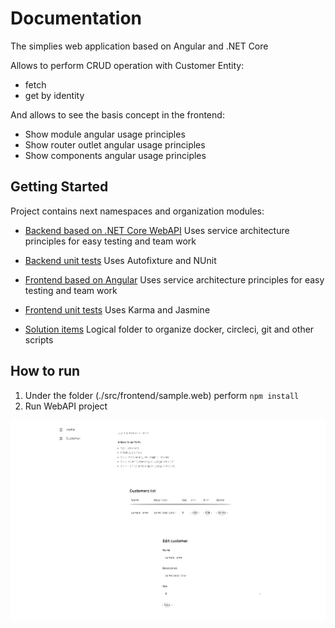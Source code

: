 # Documentation

The simplies web application based on Angular and .NET Core

Allows to perform CRUD operation with Customer Entity:
- fetch
- get by identity

And allows to see the basis concept in the frontend:
- Show module angular usage principles
- Show router outlet angular usage principles
- Show components angular usage principles

## Getting Started

Project contains next namespaces and organization modules:

- [Backend based on .NET Core WebAPI](./src/backend)
Uses service architecture principles for easy testing and team work

- [Backend unit tests](./src/backend/tests)
Uses Autofixture and NUnit

- [Frontend based on Angular](./src/frontend)
 Uses service architecture principles for easy testing and team work

- [Frontend unit tests](./src/frontend/sample.web/src/app/pages/customers/tests)
Uses Karma and Jasmine

- [Solution items]()
Logical folder to organize docker, circleci, git and other scripts


## How to run

1. Under the folder (./src/frontend/sample.web) perform `npm install`
2. Run WebAPI project

![Sample application](./src/asserts/sample.svg)